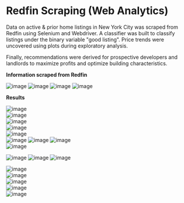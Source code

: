 # Redfin Scraping (Web Analytics)


Data on active & prior home listings in New York City was scraped from Redfin using Selenium and Webdriver. A classifier was built to classify listings under the binary variable "good listing". Price trends were uncovered using plots during exploratory analysis. 

Finally, recommendations were derived for prospective developers and landlords to maximize profits and optimize building characteristics. 





**Information scraped from Redfin**

![image](https://user-images.githubusercontent.com/78432605/106639704-3fae2380-6553-11eb-9a6f-9b65842c680b.png)
![image](https://user-images.githubusercontent.com/78432605/106639713-4177e700-6553-11eb-9274-27f97ca477bd.png)
![image](https://user-images.githubusercontent.com/78432605/106639719-4341aa80-6553-11eb-99a9-a0fa1e949b0b.png)
![image](https://user-images.githubusercontent.com/78432605/106639729-450b6e00-6553-11eb-963c-1afd58135496.png)




**Results**


![image](https://user-images.githubusercontent.com/78432605/106639206-b8f94680-6552-11eb-8ef2-5b35fcbb20be.png)
<br/>
![image](https://user-images.githubusercontent.com/78432605/106639222-bd256400-6552-11eb-8329-7bea42e13e33.png)
<br/>
![image](https://user-images.githubusercontent.com/78432605/106639247-c6aecc00-6552-11eb-8189-070eab426215.png)
<br/>
![image](https://user-images.githubusercontent.com/78432605/106639254-c9112600-6552-11eb-8187-d193c80b1ae6.png)
<br/>
![image](https://user-images.githubusercontent.com/78432605/106639263-cadae980-6552-11eb-9662-6c6ec5c0b706.png)
<br/>
![image](https://user-images.githubusercontent.com/78432605/106639277-ce6e7080-6552-11eb-91cc-850b1ac4a77f.png)
![image](https://user-images.githubusercontent.com/78432605/106639284-d0383400-6552-11eb-993a-e1c75a49ba61.png)
![image](https://user-images.githubusercontent.com/78432605/106639295-d29a8e00-6552-11eb-89d7-8eeb6b9b9962.png)
<br/>
![image](https://user-images.githubusercontent.com/78432605/106639304-d4645180-6552-11eb-8344-38e7fa4503c0.png)



![image](https://user-images.githubusercontent.com/78432605/106639314-d8906f00-6552-11eb-8286-dde2028e6c69.png)
![image](https://user-images.githubusercontent.com/78432605/106639323-da5a3280-6552-11eb-98cf-18a139182a9d.png)
![image](https://user-images.githubusercontent.com/78432605/106639345-dfb77d00-6552-11eb-90d8-5bebd990829e.png)


![image](https://user-images.githubusercontent.com/78432605/106640089-a0d5f700-6553-11eb-80e7-42f89d73b1ce.png)
<br/>
![image](https://user-images.githubusercontent.com/78432605/106640095-a29fba80-6553-11eb-9e91-71d5fc426a3b.png)
<br/>
![image](https://user-images.githubusercontent.com/78432605/106640101-a4697e00-6553-11eb-8d59-b047cba82e91.png)
<br/>
![image](https://user-images.githubusercontent.com/78432605/106640111-a6334180-6553-11eb-8cf9-805bebb20829.png)
<br/>
![image](https://user-images.githubusercontent.com/78432605/106640115-a7646e80-6553-11eb-86dc-2b4b513c5805.png)
<br/>

